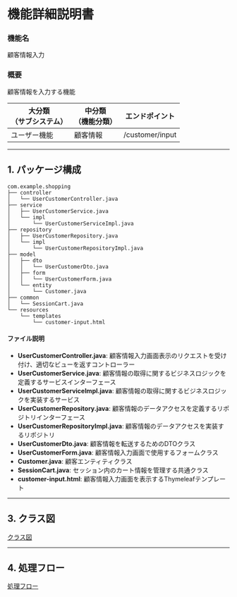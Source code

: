 # 機能詳細説明書
### 機能名
顧客情報入力

### 概要
顧客情報を入力する機能

|大分類<br>（サブシステム）|中分類<br>（機能分類）|エンドポイント|
|----|----|----|
|ユーザー機能|顧客情報|/customer/input|

---

## 1. パッケージ構成
```
com.example.shopping
├── controller
│   └── UserCustomerController.java
├── service
│   ├── UserCustomerService.java
│   └── impl
│       └── UserCustomerServiceImpl.java
├── repository
│   ├── UserCustomerRepository.java
│   └── impl
│       └── UserCustomerRepositoryImpl.java
├── model
│   ├── dto
│   │   └── UserCustomerDto.java
│   ├── form
│   │   └── UserCustomerForm.java
│   └── entity
│       └── Customer.java
├── common
│   └── SessionCart.java
└── resources
    └── templates
        └── customer-input.html
```

#### ファイル説明
- **UserCustomerController.java**: 顧客情報入力画面表示のリクエストを受け付け、適切なビューを返すコントローラー
- **UserCustomerService.java**: 顧客情報の取得に関するビジネスロジックを定義するサービスインターフェース
- **UserCustomerServiceImpl.java**: 顧客情報の取得に関するビジネスロジックを実装するサービス
- **UserCustomerRepository.java**: 顧客情報のデータアクセスを定義するリポジトリインターフェース
- **UserCustomerRepositoryImpl.java**: 顧客情報のデータアクセスを実装するリポジトリ
- **UserCustomerDto.java**: 顧客情報を転送するためのDTOクラス
- **UserCustomerForm.java**: 顧客情報入力画面で使用するフォームクラス
- **Customer.java**: 顧客エンティティクラス
- **SessionCart.java**: セッション内のカート情報を管理する共通クラス
- **customer-input.html**: 顧客情報入力画面を表示するThymeleafテンプレート

---

## 3. クラス図
[クラス図](class/cl-customerInput.md)

---

## 4. 処理フロー
[処理フロー](sequence/sq-customerInput.md)